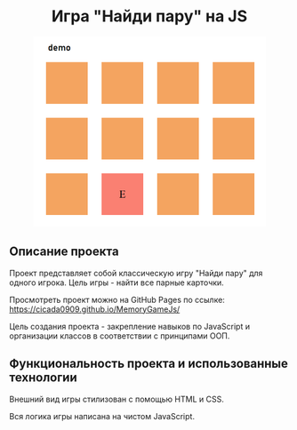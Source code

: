 <h1 align="center">Игра "Найди пару" на JS</h1>

<p align="center">
<img src="./Title-image.png" title="memory game" width="419px" height="343px">
</p>

<h2 align="left">Описание проекта</h2>

Проект представляет собой классическую игру "Найди пару" для одного игрока. Цель игры - найти все парные карточки.

Просмотреть проект можно на GitHub Pages по ссылке: https://cicada0909.github.io/MemoryGameJs/

Цель создания проекта - закрепление навыков по JavaScript и организации классов в соответствии с принципами ООП.

<h2 align="left">Функциональность проекта и использованные технологии</h2>

Внешний вид игры стилизован с помощью HTML и CSS.

Вся логика игры написана на чистом JavaScript.
